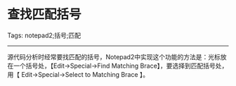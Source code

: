 # 查找匹配括号
Tags: notepad2;括号;匹配

------

源代码分析时经常要找匹配的括号，Notepad2中实现这个功能的方法是：光标放在一个括号处，【Edit->Special->Find Matching Brace】，要选择到匹配括号处，用【 Edit->Special->Select to Matching Brace 】。